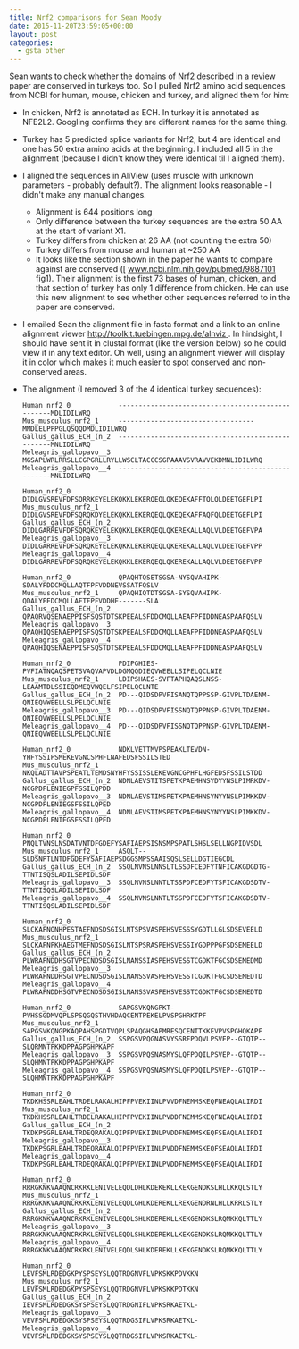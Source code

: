 ```yaml
---
title: Nrf2 comparisons for Sean Moody
date: 2015-11-20T23:59:05+00:00
layout: post
categories:
  - gsta other
---
```

Sean wants to check whether the domains of Nrf2 described in a review paper are conserved in turkeys too. So I pulled Nrf2 amino acid sequences from NCBI for human, mouse, chicken and turkey, and aligned them for him:

  * In chicken, Nrf2 is annotated as ECH. In turkey it is annotated as NFE2L2. Googling confirms they are different names for the same thing.
  * Turkey has 5 predicted splice variants for Nrf2, but 4 are identical and one has 50 extra amino acids at the beginning. I included all 5 in the alignment (because I didn't know they were identical til I aligned them).
  * I aligned the sequences in AliView (uses muscle with unknown parameters - probably default?). The alignment looks reasonable - I didn't make any manual changes.
    * Alignment is 644 positions long
    * Only difference between the turkey sequences are the extra 50 AA at the start of variant X1.
    * Turkey differs from chicken at 26 AA (not counting the extra 50)
    * Turkey differs from mouse and human at ~250 AA
    * It looks like the section shown in the paper he wants to compare against are conserved ([ [ www.ncbi.nlm.nih.gov/pubmed/9887101 ](http://www.ncbi.nlm.nih.gov/pubmed/9887101" ) fig1). Their alignment is the first 73 bases of human, chicken, and that section of turkey has only 1 difference from chicken. He can use this new alignment to see whether other sequences referred to in the paper are conserved.
  * I emailed Sean the alignment file in fasta format and a link to an online alignment viewer [ http://toolkit.tuebingen.mpg.de/alnviz ](http://toolkit.tuebingen.mpg.de/alnviz ). In hindsight, I should have sent it in clustal format (like the version below) so he could view it in any text editor. Oh well, using an alignment viewer will display it in color which makes it much easier to spot conserved and non-conserved areas.
  * The alignment (I removed 3 of the 4 identical turkey sequences):

    ~~~
    Human_nrf2_0            --------------------------------------------------MDLIDILWRQ
    Mus_musculus_nrf2_1     ----------------------------------MMDLELPPPGLQSQQDMDLIDILWRQ
    Gallus_gallus_ECH_(n_2  --------------------------------------------------MNLIDILWRQ
    Meleagris_gallopavo__3  MGSAPLWRLRRSLLCGPGRLLRYLLWSCLTACCCSGPAAAVSVRAVVEKDMNLIDILWRQ
    Meleagris_gallopavo__4  --------------------------------------------------MNLIDILWRQ

    Human_nrf2_0            DIDLGVSREVFDFSQRRKEYELEKQKKLEKERQEQLQKEQEKAFFTQLQLDEETGEFLPI
    Mus_musculus_nrf2_1     DIDLGVSREVFDFSQRQKDYELEKQKKLEKERQEQLQKEQEKAFFAQFQLDEETGEFLPI
    Gallus_gallus_ECH_(n_2  DIDLGARREVFDFSQRQKEYELEKQKKLEKERQEQLQKEREKALLAQLVLDEETGEFVPA
    Meleagris_gallopavo__3  DIDLGARREVFDFSQRQKEYELEKQKKLEKERQEQLQKEREKALLAQLVLDEETGEFVPP
    Meleagris_gallopavo__4  DIDLGARREVFDFSQRQKEYELEKQKKLEKERQEQLQKEREKALLAQLVLDEETGEFVPP

    Human_nrf2_0            QPAQHTQSETSGSA-NYSQVAHIPK-SDALYFDDCMQLLAQTFPFVDDNEVSSATFQSLV
    Mus_musculus_nrf2_1     QPAQHIQTDTSGSA-SYSQVAHIPK-QDALYFEDCMQLLAETFPFVDDHE-------SLA
    Gallus_gallus_ECH_(n_2  QPAQRVQSENAEPPISFSQSTDTSKPEEALSFDDCMQLLAEAFPFIDDNEASPAAFQSLV
    Meleagris_gallopavo__3  QPAQHIQSENAEPPISFSQSTDTSKPEEALSFDDCMQLLAEAFPFIDDNEASPAAFQSLV
    Meleagris_gallopavo__4  QPAQHIQSENAEPPISFSQSTDTSKPEEALSFDDCMQLLAEAFPFIDDNEASPAAFQSLV

    Human_nrf2_0            PDIPGHIES-PVFIATNQAQSPETSVAQVAPVDLDGMQQDIEQVWEELLSIPELQCLNIE
    Mus_musculus_nrf2_1     LDIPSHAES-SVFTAPHQAQSLNSS-LEAAMTDLSSIEQDMEQVWQELFSIPELQCLNTE
    Gallus_gallus_ECH_(n_2  PD---QIDSDPVFISANQTQPPSSP-GIVPLTDAENM-QNIEQVWEELLSLPELQCLNIE
    Meleagris_gallopavo__3  PD---QIDSDPVFISSNQTQPPNSP-GIVPLTDAENM-QNIEQVWEELLSLPELQCLNIE
    Meleagris_gallopavo__4  PD---QIDSDPVFISSNQTQPPNSP-GIVPLTDAENM-QNIEQVWEELLSLPELQCLNIE

    Human_nrf2_0            NDKLVETTMVPSPEAKLTEVDN-YHFYSSIPSMEKEVGNCSPHFLNAFEDSFSSILSTED
    Mus_musculus_nrf2_1     NKQLADTTAVPSPEATLTEMDSNYHFYSSISSLEKEVGNCGPHFLHGFEDSFSSILSTDD
    Gallus_gallus_ECH_(n_2  NDNLAEVSTITSPETKPAEMHNSYDYYNSLPIMRKDV-NCGPDFLENIEGPFSSILQPDD
    Meleagris_gallopavo__3  NDNLAEVSTIMSPETKPAEMHNSYNYYNSLPIMKKDV-NCGPDFLENIEGSFSSILQPED
    Meleagris_gallopavo__4  NDNLAEVSTIMSPETKPAEMHNSYNYYNSLPIMKKDV-NCGPDFLENIEGSFSSILQPED

    Human_nrf2_0            PNQLTVNSLNSDATVNTDFGDEFYSAFIAEPSISNSMPSPATLSHSLSELLNGPIDVSDL
    Mus_musculus_nrf2_1     ASQLT--SLDSNPTLNTDFGDEFYSAFIAEPSDGGSMPSSAAISQSLSELLDGTIEGCDL
    Gallus_gallus_ECH_(n_2  SSQLNVNSLNNSLTLSSDFCEDFYTNFICAKGDGDTG-TTNTISQSLADILSEPIDLSDF
    Meleagris_gallopavo__3  SSQLNVNSLNNTLTSSPDFCEDFYTSFICAKGDSDTV-TTNTISQSLADILSEPIDLSDF
    Meleagris_gallopavo__4  SSQLNVNSLNNTLTSSPDFCEDFYTSFICAKGDSDTV-TTNTISQSLADILSEPIDLSDF

    Human_nrf2_0            SLCKAFNQNHPESTAEFNDSDSGISLNTSPSVASPEHSVESSSYGDTLLGLSDSEVEELD
    Mus_musculus_nrf2_1     SLCKAFNPKHAEGTMEFNDSDSGISLNTSPSRASPEHSVESSIYGDPPPGFSDSEMEELD
    Gallus_gallus_ECH_(n_2  PLWRAFNDDHSGTVPECNDSDSGISLNANSSIASPEHSVESSTCGDKTFGCSDSEMEDMD
    Meleagris_gallopavo__3  PLWRAFNDDHSGTVPECNDSDSGISLNANSSVASPEHSVESSTCGDKTFGCSDSEMEDTD
    Meleagris_gallopavo__4  PLWRAFNDDHSGTVPECNDSDSGISLNANSSVASPEHSVESSTCGDKTFGCSDSEMEDTD

    Human_nrf2_0            SAPGSVKQNGPKT-PVHSSGDMVQPLSPSQGQSTHVHDAQCENTPEKELPVSPGHRKTPF
    Mus_musculus_nrf2_1     SAPGSVKQNGPKAQPAHSPGDTVQPLSPAQGHSAPMRESQCENTTKKEVPVSPGHQKAPF
    Gallus_gallus_ECH_(n_2  SSPGSVPQGNASVYSSRFPDQVLPSVEP--GTQTP--SLQRMNTPKKDPPAGPGHPKAPF
    Meleagris_gallopavo__3  SSPGSVPQSNASMYSLQFPDQILPSVEP--GTQTP--SLQHMNTPKKDPPAGPGHPKAPF
    Meleagris_gallopavo__4  SSPGSVPQSNASMYSLQFPDQILPSVEP--GTQTP--SLQHMNTPKKDPPAGPGHPKAPF

    Human_nrf2_0            TKDKHSSRLEAHLTRDELRAKALHIPFPVEKIINLPVVDFNEMMSKEQFNEAQLALIRDI
    Mus_musculus_nrf2_1     TKDKHSSRLEAHLTRDELRAKALHIPFPVEKIINLPVDDFNEMMSKEQFNEAQLALIRDI
    Gallus_gallus_ECH_(n_2  TKDKPSGRLEAHLTRDEQRAKALQIPFPVEKIINLPVDDFNEMMSKEQFSEAQLALIRDI
    Meleagris_gallopavo__3  TKDKPSGRLEAHLTRDEQRAKALQIPFPVEKIINLPVDDFNEMMSKEQFSEAQLALIRDI
    Meleagris_gallopavo__4  TKDKPSGRLEAHLTRDEQRAKALQIPFPVEKIINLPVDDFNEMMSKEQFSEAQLALIRDI

    Human_nrf2_0            RRRGKNKVAAQNCRKRKLENIVELEQDLDHLKDEKEKLLKEKGENDKSLHLLKKQLSTLY
    Mus_musculus_nrf2_1     RRRGKNKVAAQNCRKRKLENIVELEQDLGHLKDEREKLLREKGENDRNLHLLKRRLSTLY
    Gallus_gallus_ECH_(n_2  RRRGKNKVAAQNCRKRKLENIVELEQDLSHLKDEREKLLKEKGENDKSLRQMKKQLTTLY
    Meleagris_gallopavo__3  RRRGKNKVAAQNCRKRKLENIVELEQDLSHLKDEREKLLKEKGENDKSLRQMKKQLTTLY
    Meleagris_gallopavo__4  RRRGKNKVAAQNCRKRKLENIVELEQDLSHLKDEREKLLKEKGENDKSLRQMKKQLTTLY

    Human_nrf2_0            LEVFSMLRDEDGKPYSPSEYSLQQTRDGNVFLVPKSKKPDVKKN
    Mus_musculus_nrf2_1     LEVFSMLRDEDGKPYSPSEYSLQQTRDGNVFLVPKSKKPDTKKN
    Gallus_gallus_ECH_(n_2  IEVFSMLRDEDGKSYSPSEYSLQQTRDGNIFLVPKSRKAETKL-
    Meleagris_gallopavo__3  VEVFSMLRDEDGKSYSPSEYSLQQTRDGSIFLVPKSRKAETKL-
    Meleagris_gallopavo__4  VEVFSMLRDEDGKSYSPSEYSLQQTRDGSIFLVPKSRKAETKL-
    ~~~

